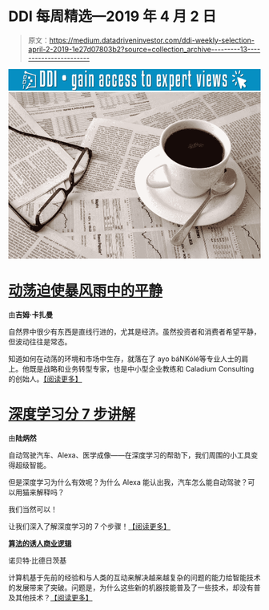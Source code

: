 # DDI 每周精选—2019 年 4 月 2 日

> 原文：<https://medium.datadriveninvestor.com/ddi-weekly-selection-april-2-2019-1e27d07803b2?source=collection_archive---------13----------------------->

[![](img/bb512638820713420081a2d4c960c437.png)](http://www.track.datadriveninvestor.com/1B9E)![](img/0f477c24011d8b93f332689171f14ff1.png)

# [动荡迫使暴风雨中的平静](https://www.datadriveninvestor.com/2019/03/25/volatility-compels-calm-amid-the-storm/)

由**吉姆·卡扎曼**

自然界中很少有东西是直线行进的，尤其是经济。虽然投资者和消费者希望平静，但波动往往是常态。

知道如何在动荡的环境和市场中生存，就落在了 ayo báNKólé等专业人士的肩上。他既是战略和业务转型专家，也是中小型企业教练和 Caladium Consulting 的创始人。[【阅读更多】](https://www.datadriveninvestor.com/2019/03/25/volatility-compels-calm-amid-the-storm/)

# [深度学习分 7 步讲解](https://www.datadriveninvestor.com/2019/01/23/deep-learning-explained-in-7-steps/)

由**陆炳然**

自动驾驶汽车、Alexa、医学成像——在深度学习的帮助下，我们周围的小工具变得超级智能。

但是深度学习为什么有效呢？为什么 Alexa 能认出我，汽车怎么能自动驾驶？可以用猫来解释吗？

我们当然可以！

让我们深入了解深度学习的 7 个步骤！[【阅读更多】](https://www.datadriveninvestor.com/2019/01/23/deep-learning-explained-in-7-steps/)

[**算法的诱人商业逻辑**](https://www.datadriveninvestor.com/2019/03/22/the-seductive-business-logic-of-algorithms/)

诺贝特·比德日茨基

计算机基于先前的经验和与人类的互动来解决越来越复杂的问题的能力给智能技术的发展带来了突破。问题是，为什么这些新的机器技能普及了一些技术，却没有普及其他技术？[【阅读更多】](https://www.datadriveninvestor.com/2019/03/22/the-seductive-business-logic-of-algorithms/)